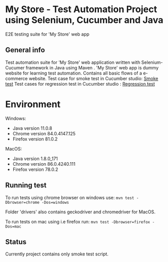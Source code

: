 # My Store - Test Automation Project using Selenium, Cucumber and Java
E2E testing suite for 'My Store' web app
## General info
Test automation suite for 'My Store' web application written with Selenium-Cucumer framework in Java using Maven . 'My Store' web app is dummy website for learning test automation. Contains all basic flows of a e-commerce website.
Test case for smoke test in Cucumber studio:
<a href="https://github.com/elmahodzic/My_store_SeleniumCucumberJava/blob/master/My_store_smoke_test.xlsx">Smoke test</a>
Test cases for regression test in Cucumber studio : 
<a href="https://github.com/elmahodzic/My_store_SeleniumCucumberJava/blob/master/My_store_regression_test.xlsx">Regression test</a>
# Environment
Windows:
- Java version 11.0.8
- Chrome version 84.0.4147.125
- Firefox version 81.0.2

MacOS:
- Java version 1.8.0_171
- Chrome version 86.0.4240.111
- Firefox version 78.0.2

## Running test
To run tests using chrome browser on windows use:
`mvn test -Dbrowser=chrome -Dos=windows`

Folder 'drivers' also contains geckodriver and chromedriver for MacOS.

To run tests on mac using i.e firefox run:
`mvn test -Dbrowser=firefox -Dos=mac`
## Status
Currently project contains only smoke test script.
